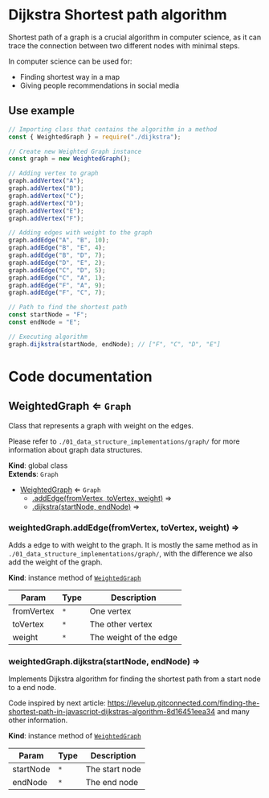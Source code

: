 # Dijkstra Shortest path algorithm

Shortest path of a graph is a crucial algorithm in computer science, as it can trace the connection between two different nodes with minimal steps.

In computer science can be used for:

- Finding shortest way in a map
- Giving people recommendations in social media

## Use example

```js
// Importing class that contains the algorithm in a method
const { WeightedGraph } = require("./dijkstra");

// Create new Weighted Graph instance
const graph = new WeightedGraph();

// Adding vertex to graph
graph.addVertex("A");
graph.addVertex("B");
graph.addVertex("C");
graph.addVertex("D");
graph.addVertex("E");
graph.addVertex("F");

// Adding edges with weight to the graph
graph.addEdge("A", "B", 10);
graph.addEdge("B", "E", 4);
graph.addEdge("B", "D", 7);
graph.addEdge("D", "E", 2);
graph.addEdge("C", "D", 5);
graph.addEdge("C", "A", 1);
graph.addEdge("F", "A", 9);
graph.addEdge("F", "C", 7);

// Path to find the shortest path
const startNode = "F";
const endNode = "E";

// Executing algorithm
graph.dijkstra(startNode, endNode); // ["F", "C", "D", "E"]
```

# Code documentation

<a name="WeightedGraph"></a>

## WeightedGraph ⇐ <code>Graph</code>

Class that represents a graph with weight on the edges.

Please refer to `./01_data_structure_implementations/graph/` for more information
about graph data structures.

**Kind**: global class  
**Extends**: <code>Graph</code>

- [WeightedGraph](#WeightedGraph) ⇐ <code>Graph</code>
  - [.addEdge(fromVertex, toVertex, weight)](#WeightedGraph+addEdge) ⇒
  - [.dijkstra(startNode, endNode)](#WeightedGraph+dijkstra) ⇒

<a name="WeightedGraph+addEdge"></a>

### weightedGraph.addEdge(fromVertex, toVertex, weight) ⇒

Adds a edge to with weight to the graph. It is mostly the same method as in
`./01_data_structure_implementations/graph/`, with the difference we also
add the weight of the graph.

**Kind**: instance method of [<code>WeightedGraph</code>](#WeightedGraph)

| Param      | Type            | Description            |
| ---------- | --------------- | ---------------------- |
| fromVertex | <code>\*</code> | One vertex             |
| toVertex   | <code>\*</code> | The other vertex       |
| weight     | <code>\*</code> | The weight of the edge |

<a name="WeightedGraph+dijkstra"></a>

### weightedGraph.dijkstra(startNode, endNode) ⇒

Implements Dijkstra algorithm for finding the shortest path from
a start node to a end node.

Code inspired by next article: https://levelup.gitconnected.com/finding-the-shortest-path-in-javascript-dijkstras-algorithm-8d16451eea34
and many other information.

**Kind**: instance method of [<code>WeightedGraph</code>](#WeightedGraph)

| Param     | Type            | Description    |
| --------- | --------------- | -------------- |
| startNode | <code>\*</code> | The start node |
| endNode   | <code>\*</code> | The end node   |

